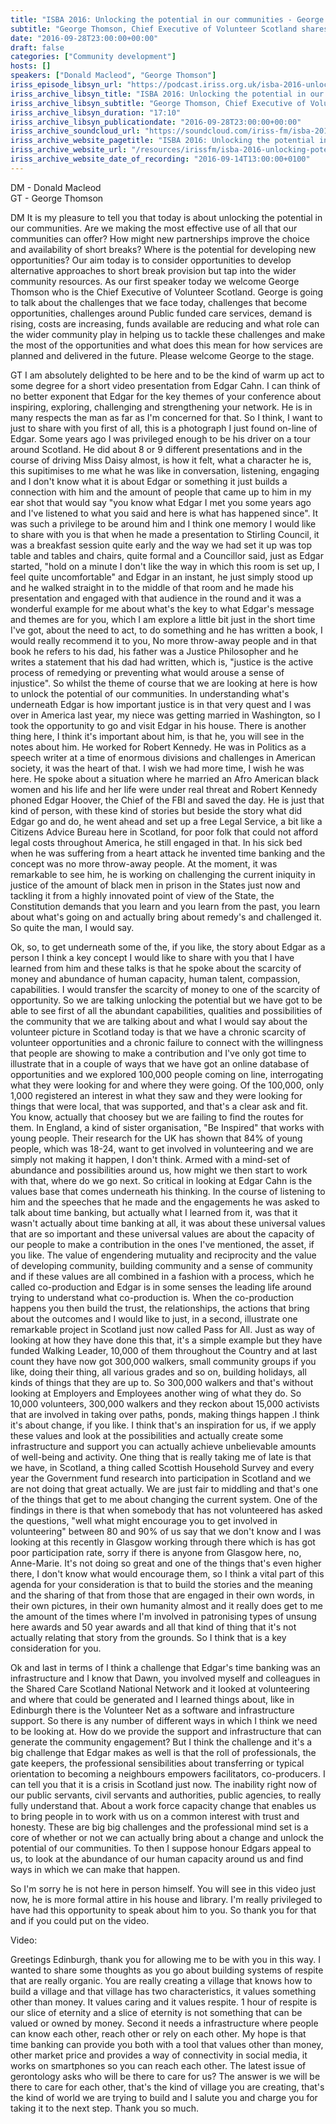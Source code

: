 ```yaml
---
title: "ISBA 2016: Unlocking the potential in our communities - George Thomson"
subtitle: "George Thomson, Chief Executive of Volunteer Scotland shares his memories of Edgar Cahn, the creator of Time Banking and explores its use as a community development tool. An example includes the walking charity 'Paths for all'."
date: "2016-09-28T23:00:00+00:00"
draft: false
categories: ["Community development"]
hosts: []
speakers: ["Donald Macleod", "George Thomson"]
iriss_episode_libsyn_url: "https://podcast.iriss.org.uk/isba-2016-unlocking-the-potential-in-our-communities-george-thomson-1"
iriss_archive_libsyn_title: "ISBA 2016: Unlocking the potential in our communities - George Thomson"
iriss_archive_libsyn_subtitle: "George Thomson, Chief Executive of Volunteer Scotland shares his memories of Edgar Cahn, the creator of Time Banking and explores its use as a community development tool. An example includes the walking charity 'Paths for all'."
iriss_archive_libsyn_duration: "17:10"
iriss_archive_libsyn_publicationdate: "2016-09-28T23:00:00+00:00"
iriss_archive_soundcloud_url: "https://soundcloud.com/iriss-fm/isba-2016-george-thomson-edgar-cahn-potential-communities"
iriss_archive_website_pagetitle: "ISBA 2016: Unlocking the potential in our communities - George Thomson"
iriss_archive_website_url: "/resources/irissfm/isba-2016-unlocking-potential-our-communities-george-thomson"
iriss_archive_website_date_of_recording: "2016-09-14T13:00:00+0100"
---
```

DM - Donald Macleod  
GT - George Thomson

DM It is my pleasure to tell you that today is about unlocking the potential in our communities. Are we making the most effective use of all that our communities can offer? How might new partnerships improve the choice and availability of short breaks? Where is the potential for developing new opportunities? Our aim today is to consider opportunities to develop alternative approaches to short break provision but tap into the wider community resources. As our first speaker today we welcome George Thomson who is the Chief Executive of Volunteer Scotland. George is going to talk about the challenges that we face today, challenges that become opportunities, challenges around Public funded care services, demand is rising, costs are increasing, funds available are reducing and what role can the wider community play in helping us to tackle these challenges and make the most of the opportunities and what does this mean for how services are planned and delivered in the future. Please welcome George to the stage.

GT I am absolutely delighted to be here and to be the kind of warm up act to some degree for a short video presentation from Edgar Cahn. I can think of no better exponent that Edgar for the key themes of your conference about inspiring, exploring, challenging and strengthening your network. He is in many respects the man as far as I'm concerned for that. So I think, I want to just to share with you first of all, this is a photograph I just found on-line of Edgar. Some years ago I was privileged enough to be his driver on a tour around Scotland. He did about 8 or 9 different presentations and in the course of driving Miss Daisy almost, is how it felt, what a character he is, this supitimises to me what he was like in conversation, listening, engaging and I don't know what it is about Edgar or something it just builds a connection with him and the amount of people that came up to him in my ear shot that would say "you know what Edgar I met you some years ago and I've listened to what you said and here is what has happened since". It was such a privilege to be around him and I think one memory I would like to share with you is that when he made a presentation to Stirling Council, it was a breakfast session quite early and the way we had set it up was top table and tables and chairs, quite formal and a Councillor said, just as Edgar started, "hold on a minute I don't like the way in which this room is set up, I feel quite uncomfortable" and Edgar in an instant, he just simply stood up and he walked straight in to the middle of that room and he made his presentation and engaged with that audience in the round and it was a wonderful example for me about what's the key to what Edgar's message and themes are for you, which I am explore a little bit just in the short time I've got, about the need to act, to do something and he has written a book, I would really recommend it to you, No more throw-away people and in that book he refers to his dad, his father was a Justice Philosopher and he writes a statement that his dad had written, which is, "justice is the active process of remedying or preventing what would arouse a sense of injustice". So whilst the theme of course that we are looking at here is how to unlock the potential of our communities. In understanding what's underneath Edgar is how important justice is in that very quest and I was over in America last year, my niece was getting married in Washington, so I took the opportunity to go and visit Edgar in his house. There is another thing here, I think it's important about him, is that he, you will see in the notes about him. He worked for Robert Kennedy. He was in Politics as a speech writer at a time of enormous divisions and challenges in American society, it was the heart of that. I wish we had more time, I wish he was here. He spoke about a situation where he married an Afro American black women and his life and her life were under real threat and Robert Kennedy phoned Edgar Hoover, the Chief of the FBI and saved the day. He is just that kind of person, with these kind of stories but beside the story what did Edgar go and do, he went ahead and set up a free Legal Service, a bit like a Citizens Advice Bureau here in Scotland, for poor folk that could not afford legal costs throughout America, he still engaged in that. In his sick bed when he was suffering from a heart attack he invented time banking and the concept was no more throw-away people. At the moment, it was remarkable to see him, he is working on challenging the current iniquity in justice of the amount of black men in prison in the States just now and tackling it from a highly innovated point of view of the State, the Constitution demands that you learn and you learn from the past, you learn about what's going on and actually bring about remedy's and challenged it. So quite the man, I would say.

Ok, so, to get underneath some of the, if you like, the story about Edgar as a person I think a key concept I would like to share with you that I have learned from him and these talks is that he spoke about the scarcity of money and abundance of human capacity, human talent, compassion, capabilities. I would transfer the scarcity of money to one of the scarcity of opportunity. So we are talking unlocking the potential but we have got to be able to see first of all the abundant capabilities, qualities and possibilities of the community that we are talking about and what I would say about the volunteer picture in Scotland today is that we have a chronic scarcity of volunteer opportunities and a chronic failure to connect with the willingness that people are showing to make a contribution and I've only got time to illustrate that in a couple of ways that we have got an online database of opportunities and we explored 100,000 people coming on line, interrogating what they were looking for and where they were going. Of the 100,000, only 1,000 registered an interest in what they saw and they were looking for things that were local, that was supported, and that's a clear ask and fit. You know, actually that choosey but we are failing to find the routes for them. In England, a kind of sister organisation, "Be Inspired" that works with young people. Their research for the UK has shown that 84% of young people, which was 18-24, want to get involved in volunteering and we are simply not making it happen, I don't think. Armed with a mind-set of abundance and possibilities around us, how might we then start to work with that, where do we go next. So critical in looking at Edgar Cahn is the values base that comes underneath his thinking. In the course of listening to him and the speeches that he made and the engagements he was asked to talk about time banking, but actually what I learned from it, was that it wasn't actually about time banking at all, it was about these universal values that are so important and these universal values are about the capacity of our people to make a contribution in the ones I've mentioned, the asset, if you like. The value of engendering mutuality and reciprocity and the value of developing community, building community and a sense of community and if these values are all combined in a fashion with a process, which he called co-production and Edgar is in some senses the leading life around trying to understand what co-production is. When the co-production happens you then build the trust, the relationships, the actions that bring about the outcomes and I would like to just, in a second, illustrate one remarkable project in Scotland just now called Pass for All. Just as way of looking at how they have done this that, it's a simple example but they have funded Walking Leader, 10,000 of them throughout the Country and at last count they have now got 300,000 walkers, small community groups if you like, doing their thing, all various grades and so on, building holidays, all kinds of things that they are up to. So 300,000 walkers and that's without looking at Employers and Employees another wing of what they do. So 10,000 volunteers, 300,000 walkers and they reckon about 15,000 activists that are involved in taking over paths, ponds, making things happen .I think it's about change, if you like. I think that's an inspiration for us, if we apply these values and look at the possibilities and actually create some infrastructure and support you can actually achieve unbelievable amounts of well-being and activity. One thing that is really taking me of late is that we have, in Scotland, a thing called Scottish Household Survey and every year the Government fund research into participation in Scotland and we are not doing that great actually. We are just fair to middling and that's one of the things that get to me about changing the current system. One of the findings in there is that when somebody that has not volunteered has asked the questions, "well what might encourage you to get involved in volunteering" between 80 and 90% of us say that we don't know and I was looking at this recently in Glasgow working through there which is has got poor participation rate, sorry if there is anyone from Glasgow here, no, Anne-Marie. It's not doing so great and one of the things that's even higher there, I don't know what would encourage them, so I think a vital part of this agenda for your consideration is that to build the stories and the meaning and the sharing of that from those that are engaged in their own words, in their own pictures, in their own humanity almost and it really does get to me the amount of the times where I'm involved in patronising types of unsung here awards and 50 year awards and all that kind of thing that it's not actually relating that story from the grounds. So I think that is a key consideration for you.

Ok and last in terms of I think a challenge that Edgar's time banking was an infrastructure and I know that Dawn, you involved myself and colleagues in the Shared Care Scotland National Network and it looked at volunteering and where that could be generated and I learned things about, like in Edinburgh there is the Volunteer Net as a software and infrastructure support. So there is any number of different ways in which I think we need to be looking at. How do we provide the support and infrastructure that can generate the community engagement? But I think the challenge and it's a big challenge that Edgar makes as well is that the roll of professionals, the gate keepers, the professional sensibilities about transferring or typical orientation to becoming a neighbours empowers facilitators, co-producers. I can tell you that it is a crisis in Scotland just now. The inability right now of our public servants, civil servants and authorities, public agencies, to really fully understand that. About a work force capacity change that enables us to bring people in to work with us on a common interest with trust and honesty. These are big big challenges and the professional mind set is a core of whether or not we can actually bring about a change and unlock the potential of our communities. To then I suppose honour Edgars appeal to us, to look at the abundance of our human capacity around us and find ways in which we can make that happen.

So I'm sorry he is not here in person himself. You will see in this video just now, he is more formal attire in his house and library. I'm really privileged to have had this opportunity to speak about him to you. So thank you for that and if you could put on the video.

Video:

Greetings Edinburgh, thank you for allowing me to be with you in this way. I wanted to share some thoughts as you go about building systems of respite that are really organic. You are really creating a village that knows how to build a village and that village has two characteristics, it values something other than money. It values caring and it values respite. 1 hour of respite is our slice of eternity and a slice of eternity is not something that can be valued or owned by money. Second it needs a infrastructure where people can know each other, reach other or rely on each other. My hope is that time banking can provide you both with a tool that values other than money, other market price and provides a way of connectivity in social media, it works on smartphones so you can reach each other. The latest issue of gerontology asks who will be there to care for us? The answer is we will be there to care for each other, that's the kind of village you are creating, that's the kind of world we are trying to build and I salute you and charge you for taking it to the next step. Thank you so much.